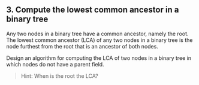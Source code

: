 ## 3. Compute the lowest common ancestor in a binary tree

Any two nodes in a binary tree have a common ancestor, namely the root. The lowest common ancestor (LCA) of any two nodes in a binary tree is the node furthest from the root that is an ancestor of both nodes.

Design an algorithm for computing the LCA of two nodes in a binary tree in which nodes do not have a parent field.

> Hint: When is the root the LCA?
